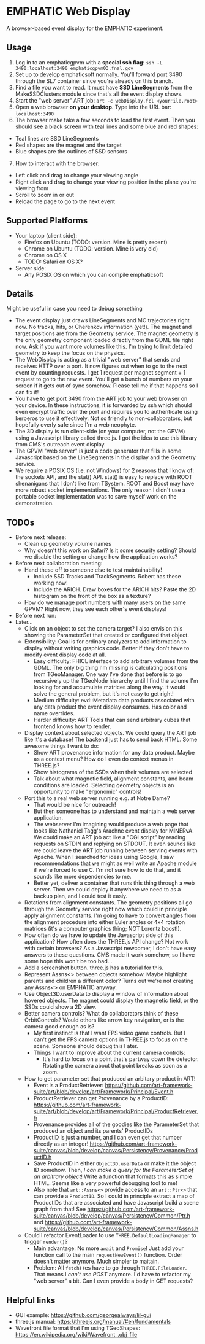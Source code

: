 # EMPHATIC Web Display
A browser-based event display for the EMPHATIC experiment.

## Usage
1. Log in to an emphaticgpvm with a **special ssh flag**: `ssh -L 3490:localhost:3490 emphaticgpvm03.fnal.gov`
2. Set up to develop emphaticsoft normally.  You'll forward port 3490 through the SL7 container since you're already on this branch.
3. Find a file you want to read.  It must have **SSD LineSegments** from the MakeSSDClusters module since that's all the event display shows.
4. Start the "web server" ART job: `art -c webDisplay.fcl <yourFile.root>`
5. Open a web browser **on your desktop**.  Type into the URL bar: `localhost:3490`
6. The browser make take a few seconds to load the first event.  Then you should see a black screen with teal lines and some blue and red shapes:
  - Teal lines are SSD LineSegments
  - Red shapes are the magnet and the target
  - Blue shapes are the outlines of SSD sensors
7. How to interact with the browser:
  - Left click and drag to change your viewing angle
  - Right click and drag to change your viewing position in the plane you're viewing from
  - Scroll to zoom in or out
  - Reload the page to go to the next event

## Supported Platforms
- Your laptop (client side):
  - Firefox on Ubuntu (TODO: version.  Mine is pretty recent)
  - Chrome on Ubuntu (TODO: version.  Mine is very old)
  - Chrome on OS X
  - TODO: Safari on OS X?
- Server side:
  - Any POSIX OS on which you can compile emphaticsoft

## Details
Might be useful in case you need to debug something

- The event display just draws LineSegments and MC trajectories right now.  No tracks, hits, or Cherenkov information (yet!).  The magnet and target positions are from the Geometry service.  The magnet geometry is the only geometry component loaded directly from the GDML file right now.  Ask if you want more volumes like this.  I'm trying to limit detailed geometry to keep the focus on the physics.
- The WebDisplay is acting as a trivial "web server" that sends and receives HTTP over a port.  It now figures out when to go to the next event by counting requests.  I get 1 request per magnet segment + 1 request to go to the new event.  You'll get a bunch of numbers on your screen if it gets out of sync somehow.  Please tell me if that happens so I can fix it!
- You have to get port 3490 from the ART job to your web browser on your device.  In these instructions, it is forwarded by ssh which should even encrypt traffic over the port and requires you to authenticate using kerberos to use it effectively.  Not so friendly to non-collaborators, but hopefully overly safe since I'm a web neophyte.
- The 3D display is run client-side (on your computer, not the GPVM) using a Javascript library called three.js.  I got the idea to use this library from CMS's outreach event display.
- The GPVM "web server" is just a code generator that fills in some Javascript based on the LineSegments in the display and the Geometry service.
- We require a POSIX OS (i.e. not Windows) for 2 reasons that I know of: the sockets API, and the stat() API.  stat() is easy to replace with ROOT shenanigans that I don't like from TSystem.  ROOT and Boost may have more robust socket implementations.  The only reason I didn't use a portable socket implementation was to save myself work on the demonstration.

## TODOs
- Before next release:
  - Clean up geometry volume names
  - Why doesn't this work on Safari?  Is it some security setting?  Should we disable the setting or change how the application works?
- Before next collaboration meeting:
  - Hand these off to someone else to test maintainability!
    - Include SSD Tracks and TrackSegments.  Robert has these working now!
    - Include the ARICH.  Draw boxes for the ARICH hits?  Paste the 2D histogram on the front of the box as a texture?
  - How do we manage port numbers with many users on the same GPVM?  Right now, they see each other's event displays!
- Before next run:
- Later...
  - Click on an object to set the camera target?  I also envision this showing the ParameterSet that created or configured that object.
  - Extensibility: Goal is for ordinary analyzers to add information to display without writing graphics code.  Better if they don't have to modify event display code at all.
    - Easy difficulty: FHICL interface to add arbitrary volumes from the GDML.  The only big thing I'm missing is calculating positions from TGeoManager.  One way I've done that before is to go recursively up the TGeoNode hierarchy until I find the volume I'm looking for and accumulate matrices along the way.  It would solve the general problem, but it's not easy to get right!
    - Medium difficulty: evd::Metadata data products associated with any data product the event display consumes.  Has color and name overrides.
    - Harder difficulty: ART Tools that can send arbitrary cubes that frontend knows how to render.
  - Display context about selected objects.  We could query the ART job like it's a database!  The backend just has to send back HTML.  Some awesome things I want to do:
    - Show ART provenance information for any data product.  Maybe as a context menu?  How do I even do context menus in THREE.js?
    - Show histograms of the SSDs when their volumes are selected
    - Talk about what magnetic field, alignment constants, and beam conditions are loaded.  Selecting geometry objects is an opportunity to make "ergonomic" controls!
  - Port this to a real web server running e.g. at Notre Dame?
    - That would be nice for outreach!
    - But then someone has to understand and maintain a web server application.
    - The webserver I'm imagining would produce a web page that looks like Nathaniel Tagg's Arachne event display for MINERvA.  We could make an ART job act like a "CGI script" by reading requests on STDIN and replying on STDOUT.  It even sounds like we could leave the ART job running between serving events with Apache.  When I searched for ideas using Google, I saw recommendations that we might as well write an Apache module if we're forced to use C.  I'm not sure how to do that, and it sounds like more dependencies to me.
    - Better yet, deliver a container that runs this thing through a web server.  Then we could deploy it anywhere we need to as a backup plan, and I could test it easiy.
  - Rotations from alignment constants.  The geometry positions all go through the Geometry service right now which could in principle apply alignment constants.  I'm going to have to convert angles from the alignment procedure into either Euler angles or 4x4 rotation matrices (it's a computer graphics thing; NOT Lorentz boost!).
  - How often do we have to update the Javascript side of this application?  How often does the THREE.js API change?  Not work with certain browsers?  As a Javascript newcomer, I don't have easy answers to these questions.  CMS made it work somehow, so I have some hope this won't be too bad...
  - Add a screenshot button.  three.js has a tutorial for this.
  - Represent Assns<> between objects somehow.  Maybe highlight parents and children a different color?  Turns out we're not creating any Assns<> on EMPHATIC anyway.
  - Use Object3D.userData to display a window of information about hovered objects.  The magnet could display the magnetic field, or the SSDs could show a 2D view.
  - Better camera controls?  What do collaborators think of these OrbitControls?  Would others like arrow key navigation, or is the camera good enough as is?
    - My first instinct is that I want FPS video game controls.  But I can't get the FPS camera options in THREE.js to focus on the scene.  Someone should debug this l
ater.
    - Things I want to improve about the current camera controls:
      - It's hard to focus on a point that's partway down the detector.  Rotating the camera about that point breaks as soon as a zoom.
  - How to get parameter set that produced an arbitary product in ART!
    - Event is a ProductRetriever: https://github.com/art-framework-suite/art/blob/develop/art/Framework/Principal/Event.h
    - ProductRetriever can get Provenance by a ProductID: https://github.com/art-framework-suite/art/blob/develop/art/Framework/Principal/ProductRetriever.h
    - Provenance provides all of the goodies like the ParameterSet that produced an object and its parents' ProductIDs
    - ProductID is just a number, and I can even get that number directly as an integer!  https://github.com/art-framework-suite/canvas/blob/develop/canvas/Persistency/Provenance/ProductID.h
    - Save ProductID in either `Object3D.userData` or make it the object ID somehow.  Then, *I can make a query for the ParameterSet of an arbitrary object*!  Write a function that formats this as simple HTML.  Seems like a very powerful debugging tool to me!
    - Also note that `art::Assns<>` provide access to an `art::Ptr<>` that can provide a `ProductID`.  So I could in principle extract a map of ProductIDs that are associated and have Javascript build a scene graph from that!  See https://github.com/art-framework-suite/canvas/blob/develop/canvas/Persistency/Common/Ptr.h and https://github.com/art-framework-suite/canvas/blob/develop/canvas/Persistency/Common/Assns.h
  - Could I refactor EventLoader to use `THREE.DefaultLoadingManager` to trigger `render()`?
    - Main advantage: No more `await` and `Promise`!  Just add your function call to the main `requestNewEvent()` function.  Order doesn't matter anymore.  Much simpler to maitain.
    - Problem: All `fetch()`es have to go through `THREE.FileLoader`.  That means I *can't use POST* anymore.  I'd have to refactor my "web server" a bit.  Can I even provide a body in GET requests?

## Helpful links
- GUI example: https://github.com/georgealways/lil-gui
- three.js manual: https://threejs.org/manual/#en/fundamentals
- Wavefront file format that I'm using TGeoShapes: https://en.wikipedia.org/wiki/Wavefront_.obj_file
